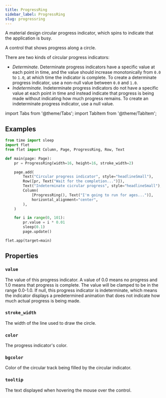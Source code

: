 ```yaml
---
title: ProgressRing
sidebar_label: ProgressRing
slug: progressring
---
```


A material design circular progress indicator, which spins to indicate that the application is busy.

A control that shows progress along a circle.

There are two kinds of circular progress indicators:

* *Determinate*. Determinate progress indicators have a specific value at each point in time, and the value should increase monotonically from `0.0` to `1.0`, at which time the indicator is complete. To create a determinate progress indicator, use a non-null value between `0.0` and `1.0`.
* *Indeterminate*. Indeterminate progress indicators do not have a specific value at each point in time and instead indicate that progress is being made without indicating how much progress remains. To create an indeterminate progress indicator, use a null value.

import Tabs from '@theme/Tabs';
import TabItem from '@theme/TabItem';

## Examples

<Tabs groupId="language">
  <TabItem value="python" label="Python" default>

```python
from time import sleep
import flet
from flet import Column, Page, ProgressRing, Row, Text

def main(page: Page):
    pr = ProgressRing(width=16, height=16, stroke_width=2)

    page.add(
        Text("Circular progress indicator", style="headlineSmall"),
        Row([pr, Text("Wait for the completion...")]),
        Text("Indeterminate cicrular progress", style="headlineSmall"),
        Column(
            [ProgressRing(), Text("I'm going to run for ages...")],
            horizontal_alignment="center",
        ),
    )

    for i in range(0, 101):
        pr.value = i * 0.01
        sleep(0.1)
        page.update()

flet.app(target=main)
```
  </TabItem>
</Tabs>


## Properties

### `value`

The value of this progress indicator. A value of 0.0 means no progress and 1.0 means that progress is complete. The value will be clamped to be in the range 0.0-1.0. If null, this progress indicator is indeterminate, which means the indicator displays a predetermined animation that does not indicate how much actual progress is being made.

### `stroke_width`

The width of the line used to draw the circle.

### `color`

The progress indicator's color.

### `bgcolor`

Color of the circular track being filled by the circular indicator.

### `tooltip`

The text displayed when hovering the mouse over the control.